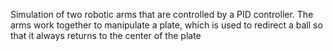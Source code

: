 Simulation of two robotic arms that are controlled by a PID controller.
The arms work together to manipulate a plate, which is used to redirect a ball so that it always returns to the center of the plate
